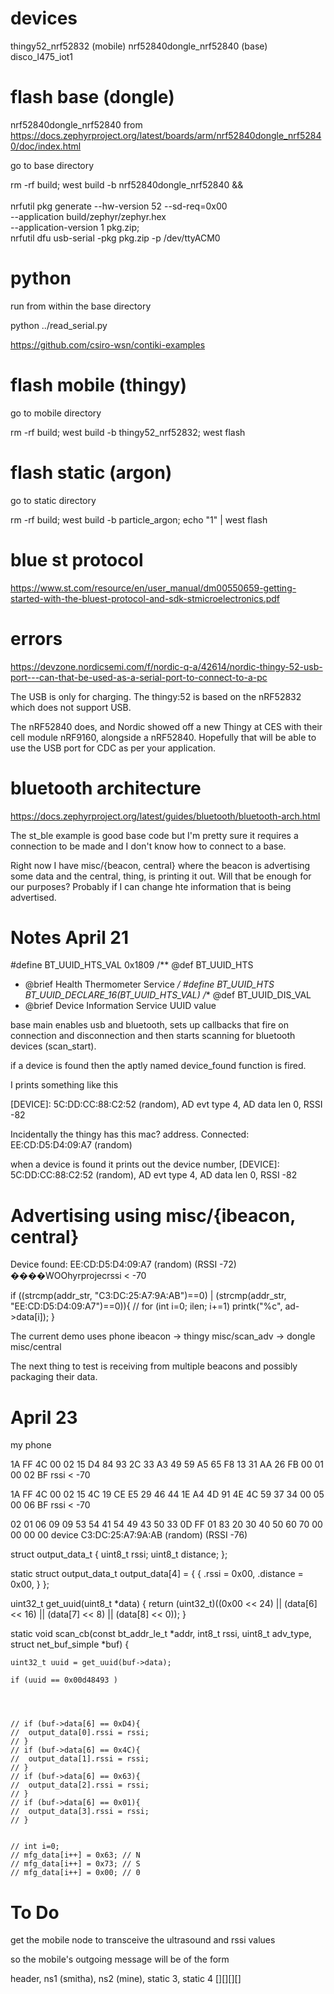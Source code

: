 # devices

thingy52_nrf52832 (mobile)
nrf52840dongle_nrf52840 (base)
disco_l475_iot1


# flash base (dongle) 
nrf52840dongle_nrf52840
from https://docs.zephyrproject.org/latest/boards/arm/nrf52840dongle_nrf52840/doc/index.html


go to base directory

rm -rf build; west build -b nrf52840dongle_nrf52840 && \
\
nrfutil pkg generate --hw-version 52 --sd-req=0x00 \
    --application build/zephyr/zephyr.hex \
    --application-version 1 pkg.zip; \
nrfutil dfu usb-serial -pkg pkg.zip -p /dev/ttyACM0


# python
run from within the base directory

python ../read_serial.py


https://github.com/csiro-wsn/contiki-examples


# flash mobile (thingy)

go to mobile directory

rm -rf build; west build -b thingy52_nrf52832; west flash


# flash static (argon)

go to static directory

rm -rf build; west build -b particle_argon; echo "1" | west flash






# blue st protocol
https://www.st.com/resource/en/user_manual/dm00550659-getting-started-with-the-bluest-protocol-and-sdk-stmicroelectronics.pdf



# errors

https://devzone.nordicsemi.com/f/nordic-q-a/42614/nordic-thingy-52-usb-port---can-that-be-used-as-a-serial-port-to-connect-to-a-pc

The USB is only for charging. The thingy:52 is based on the nRF52832 which does not support USB. 


The nRF52840 does, and Nordic showed off a new Thingy at CES with their cell module nRF9160, alongside a nRF52840. Hopefully that will be able to use the USB port for CDC as per your application. 



# bluetooth architecture

https://docs.zephyrproject.org/latest/guides/bluetooth/bluetooth-arch.html




The st_ble example is good base code but I'm pretty sure it requires a connection to be made and I don't know how to connect to a base.

Right now I have misc/{beacon, central} where the beacon is advertising some data and the central, thing, is printing it out.  Will that be enough for our purposes?  Probably if I can change hte information that is being advertised.



# Notes April 21

#define BT_UUID_HTS_VAL 0x1809
/** @def BT_UUID_HTS
 *  @brief Health Thermometer Service
 */
#define BT_UUID_HTS \
	BT_UUID_DECLARE_16(BT_UUID_HTS_VAL)
/** @def BT_UUID_DIS_VAL
 *  @brief Device Information Service UUID value


base main enables usb and bluetooth, sets up callbacks that fire on connection and disconnection and then starts scanning for bluetooth devices (scan_start).

if a device is found then the aptly named device_found function is fired.

I prints something like this 

[DEVICE]: 5C:DD:CC:88:C2:52 (random), AD evt type 4, AD data len 0, RSSI -82


Incidentally the thingy has this mac? address.
Connected: EE:CD:D5:D4:09:A7 (random)


when a device is found it prints out the device number, 
[DEVICE]: 5C:DD:CC:88:C2:52 (random), AD evt type 4, AD data len 0, RSSI -82



# Advertising using misc/{ibeacon, central}

Device found: EE:CD:D5:D4:09:A7 (random) (RSSI -72)
����WOOhyrprojecrssi < -70





if ((strcmp(addr_str, "C3:DC:25:A7:9A:AB")==0) | (strcmp(addr_str, "EE:CD:D5:D4:09:A7")==0)){
    // for (int i=0; i<ad->len; i+=1) printk("%c", ad->data[i]);
}


The current demo uses
phone ibeacon -> thingy misc/scan_adv -> dongle misc/central

The next thing to test is receiving from multiple beacons and possibly packaging their data.



# April 23

my phone

1A FF 4C 00 02 15 D4 84 93 2C 33 A3 49 59 A5 65 F8 13 31 AA 26 FB 00 01 00 02 BF rssi < -70


1A FF 4C 00 02 15 4C 19 CE E5 29 46 44 1E A4 4D 91 4E 4C 59 37 34 00 05 00 06 BF rssi < -70

02 01 06 09 09 53 54 41 54 49 43 50 33 0D FF 01 83 20 30 40 50 60 70 00 00 00 00 device C3:DC:25:A7:9A:AB (random) (RSSI -76)


















struct output_data_t {
	uint8_t  rssi;
	uint8_t  distance;
};

static struct output_data_t output_data[4] = {
	{
		.rssi = 0x00,
		.distance = 0x00,
	}
};

uint32_t get_uuid(uint8_t *data)
{
	return (uint32_t)((0x00 << 24) || (data[6] << 16) || (data[7] << 8) || (data[8] << 0));
}

static void scan_cb(const bt_addr_le_t *addr, int8_t rssi, uint8_t adv_type,
		    struct net_buf_simple *buf)
{


	uint32_t uuid = get_uuid(buf->data);

	if (uuid == 0x00d48493 )




	// if (buf->data[6] == 0xD4){
	// 	output_data[0].rssi = rssi;
	// }
	// if (buf->data[6] == 0x4C){
	// 	output_data[1].rssi = rssi;
	// }
	// if (buf->data[6] == 0x63){
	// 	output_data[2].rssi = rssi;
	// }
	// if (buf->data[6] == 0x01){
	// 	output_data[3].rssi = rssi;
	// }


	// int i=0;
	// mfg_data[i++] = 0x63; // N 
	// mfg_data[i++] = 0x73; // S
	// mfg_data[i++] = 0x00; // 0




# To Do

get the mobile node to transceive the ultrasound and rssi values

so the mobile's outgoing message will be of the form

header, ns1 (smitha), ns2 (mine), static 3, static 4 [][][][]